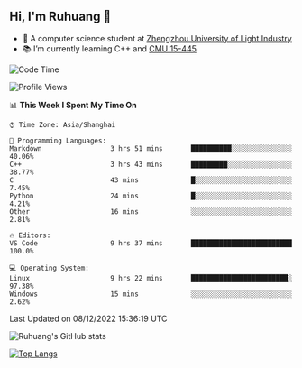 ## Hi, I'm Ruhuang 👋

- :school: A computer science student at [Zhengzhou University of Light Industry](http://www.zzuli.edu.cn/)
- :books: I’m currently learning C++ and [CMU 15-445](https://15445.courses.cs.cmu.edu/fall2022/)

<!--START_SECTION:waka-->
![Code Time](http://img.shields.io/badge/Code%20Time-18%20hrs%2010%20mins-blue)

![Profile Views](http://img.shields.io/badge/Profile%20Views-364-blue)

📊 **This Week I Spent My Time On** 

```text
⌚︎ Time Zone: Asia/Shanghai

💬 Programming Languages: 
Markdown                 3 hrs 51 mins       ██████████░░░░░░░░░░░░░░░   40.06% 
C++                      3 hrs 43 mins       █████████░░░░░░░░░░░░░░░░   38.77% 
C                        43 mins             █░░░░░░░░░░░░░░░░░░░░░░░░   7.45% 
Python                   24 mins             █░░░░░░░░░░░░░░░░░░░░░░░░   4.21% 
Other                    16 mins             ░░░░░░░░░░░░░░░░░░░░░░░░░   2.81%

🔥 Editors: 
VS Code                  9 hrs 37 mins       █████████████████████████   100.0%

💻 Operating System: 
Linux                    9 hrs 22 mins       ████████████████████████░   97.38% 
Windows                  15 mins             ░░░░░░░░░░░░░░░░░░░░░░░░░   2.62%

```


 Last Updated on 08/12/2022 15:36:19 UTC
<!--END_SECTION:waka-->

![Ruhuang's GitHub stats](https://github-readme-stats.vercel.app/api?username=ruhuang2001&count_private=true&hide_title=true&show_icons=true&theme=vue)

[![Top Langs](https://github-readme-stats.vercel.app/api/top-langs/?username=ruhuang2001&layout=compact)](https://github.com/anuraghazra/github-readme-stats)
